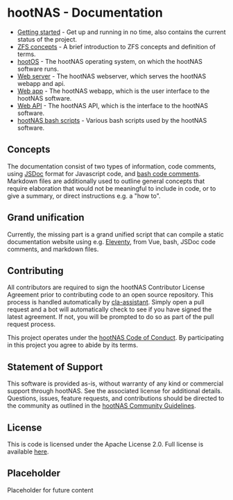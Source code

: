 # hootNAS - Documentation

* [Getting started](/documentation/getstarted.md) - Get up and running in no 
time, also contains the current status of the project.
* [ZFS concepts](./zfs-concepts.md) - A brief introduction to ZFS concepts and
definition of terms.
* [hootOS](/hoot-os/README.md) - The hootNAS operating system, on which the
hootNAS software runs.
* [Web server](/webserver/README.md) - The hootNAS webserver, which serves the
hootNAS webapp and api.
* [Web app](/webapp/README.md) - The hootNAS webapp, which is the user interface
to the hootNAS software.
* [Web API](/webapi/README.md) - The hootNAS API, which is the interface to the 
hootNAS software.
* [hootNAS bash scripts](/scripts/README.md) - Various bash scripts used by the
hootNAS software.

## Concepts

The documentation consist of two types of information, 
code comments, using [JSDoc](https://jsdoc.app/index.html) format for 
Javascript code, and 
[bash code comments](https://www.shell-tips.com/bash/comments/). Markdown 
files are additionally used to outline general concepts that require 
elaboration that would not be meaningful to include in code, or to give a 
summary, or direct instructions e.g. a "how to".

## Grand unification

Currently, the missing part is a grand unified script that can compile a static 
documentation website using e.g. [Eleventy](https://www.11ty.dev/), from Vue, 
bash, JSDoc code comments, and markdown files.

## Contributing

All contributors are required to sign the hootNAS Contributor 
License Agreement prior to contributing code to an open source repository. This 
process is handled automatically by [cla-assistant](https://cla-assistant.io/). 
Simply open a pull request and a bot will automatically check to see if you 
have signed the latest agreement. If not, you will be prompted to do so as part 
of the pull request process. 

This project operates under the [hootNAS Code of Conduct](#placeholder). By 
participating in this project you agree to abide by its terms. 

## Statement of Support

This software is provided as-is, without warranty of any kind or commercial 
support through hootNAS. See the associated license for additional details. 
Questions, issues, feature requests, and contributions should be directed to 
the community as outlined in the [hootNAS Community 
Guidelines](#placeholder).

## License

This is code is licensed under the Apache License 2.0. Full license is 
available [here](../LICENSE).

## Placeholder

Placeholder for future content
